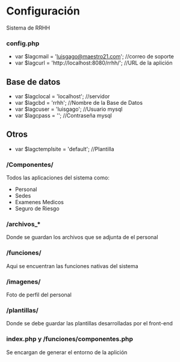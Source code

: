 # Configuración #

Sistema de RRHH

### config.php ###

* var $lagcmail = 'luisgago@maestro21.com'; //correo de soporte
* var $lagcurl = 'http://localhost:8080/rrhh/'; //URL de la aplición

## Base de datos ##
* var $lagclocal = 'localhost'; //servidor
* var $lagcbd = 'rrhh'; //Nombre de la Base de Datos
* var $lagcuser = 'luisgago'; //Usuario mysql
* var $lagcpass = ''; //Contraseña mysql

## Otros ##
* var $lagctemplsite = 'default'; //Plantilla

### /Componentes/ ###
Todos las aplicaciones del sistema como:
* Personal
* Sedes
* Examenes Medicos
* Seguro de Riesgo

### /archivos_* ###
Donde se guardan los archivos que se adjunta de el personal

### /funciones/ ###
Aqui se encuentran las funciones nativas del sistema

### /imagenes/ ###
Foto de perfil del personal

### /plantillas/ ###
Donde se debe guardar las plantillas desarrolladas por el front-end

### index.php y /funciones/componentes.php ###
Se encargan de generar el entorno de la aplición